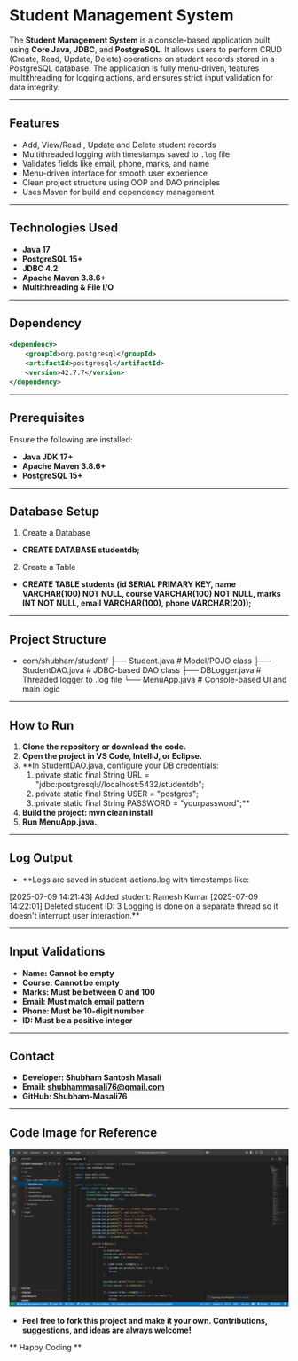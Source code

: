 # Student Management System

The **Student Management System** is a console-based application built using **Core Java**, **JDBC**, and **PostgreSQL**. It allows users to perform CRUD (Create, Read, Update, Delete) operations on student records stored in a PostgreSQL database. The application is fully menu-driven, features multithreading for logging actions, and ensures strict input validation for data integrity.

---

## Features

- Add, View/Read , Update and Delete student records
- Multithreaded logging with timestamps saved to `.log` file
- Validates fields like email, phone, marks, and name
- Menu-driven interface for smooth user experience
- Clean project structure using OOP and DAO principles
- Uses Maven for build and dependency management

---

## Technologies Used

- **Java 17**
- **PostgreSQL 15+**
- **JDBC 4.2**
- **Apache Maven 3.8.6+**
- **Multithreading & File I/O**

---

## Dependency

```xml
<dependency>
    <groupId>org.postgresql</groupId>
    <artifactId>postgresql</artifactId>
    <version>42.7.7</version>
</dependency>
```

---

## Prerequisites

Ensure the following are installed:

- **Java JDK 17+**
- **Apache Maven 3.8.6+**
- **PostgreSQL 15+**

---

## Database Setup

1. Create a Database

- **CREATE DATABASE studentdb;**

2. Create a Table

- **CREATE TABLE students (id SERIAL PRIMARY KEY, name VARCHAR(100) NOT NULL, course VARCHAR(100) NOT NULL, marks INT NOT NULL, email VARCHAR(100), phone VARCHAR(20));**

---

## Project Structure

- com/shubham/student/
  ├── Student.java # Model/POJO class
  ├── StudentDAO.java # JDBC-based DAO class
  ├── DBLogger.java # Threaded logger to .log file
  └── MenuApp.java # Console-based UI and main logic

---

## How to Run

1. **Clone the repository or download the code.**
2. **Open the project in VS Code, IntelliJ, or Eclipse.**
3. \*\*In StudentDAO.java, configure your DB credentials:
   1. private static final String URL = "jdbc:postgresql://localhost:5432/studentdb";
   2. private static final String USER = "postgres";
   3. private static final String PASSWORD = "yourpassword";\*\*
4. **Build the project:
   mvn clean install**
5. **Run MenuApp.java.**

---

## Log Output

- \*\*Logs are saved in student-actions.log with timestamps like:

[2025-07-09 14:21:43] Added student: Ramesh Kumar
[2025-07-09 14:22:01] Deleted student ID: 3
Logging is done on a separate thread so it doesn't interrupt user interaction.\*\*

---

## Input Validations

- **Name: Cannot be empty**
- **Course: Cannot be empty**
- **Marks: Must be between 0 and 100**
- **Email: Must match email pattern**
- **Phone: Must be 10-digit number**
- **ID: Must be a positive integer**

---

## Contact

- **Developer: Shubham Santosh Masali**
- **Email: shubhammasali76@gmail.com**
- **GitHub: Shubham-Masali76**

---

## Code Image for Reference

![My Code Screenshot](https://github.com/Shubham-Masali76/Student-Management-System/blob/ff61eb258b0d875a610f773ca75adf27ffa28b6c/Screenshot%20(1).png)

- **Feel free to fork this project and make it your own. Contributions, suggestions, and ideas are always welcome!**

** Happy Coding **
